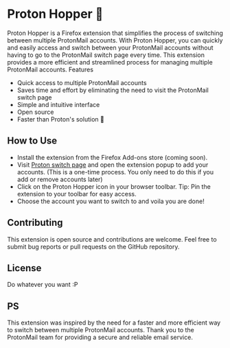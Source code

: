 # Proton Hopper 🐰

Proton Hopper is a Firefox extension that simplifies the process of switching between multiple ProtonMail accounts. With Proton Hopper, you can quickly and easily access and switch between your ProtonMail accounts without having to go to the ProtonMail switch page every time. This extension provides a more efficient and streamlined process for managing multiple ProtonMail accounts.
Features

- Quick access to multiple ProtonMail accounts
- Saves time and effort by eliminating the need to visit the ProtonMail switch page
- Simple and intuitive interface
- Open source
- Faster than Proton's solution 🚀

## How to Use

- Install the extension from the Firefox Add-ons store (coming soon).
- Visit [Proton switch page](https://account.proton.me/switch) and open the extension popup to add your accounts. (This is a one-time process. You only need to do this if you add or remove accounts later)
- Click on the Proton Hopper icon in your browser toolbar. Tip: Pin the extension to your toolbar for easy access.
- Choose the account you want to switch to and voila you are done!

## Contributing

This extension is open source and contributions are welcome. Feel free to submit bug reports or pull requests on the GitHub repository.

## License

Do whatever you want :P

## PS

This extension was inspired by the need for a faster and more efficient way to switch between multiple ProtonMail accounts. Thank you to the ProtonMail team for providing a secure and reliable email service.

